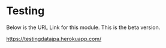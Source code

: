 # Testing

Below is the URL Link for this module. This is the beta version.

https://testingdatajpa.herokuapp.com/
